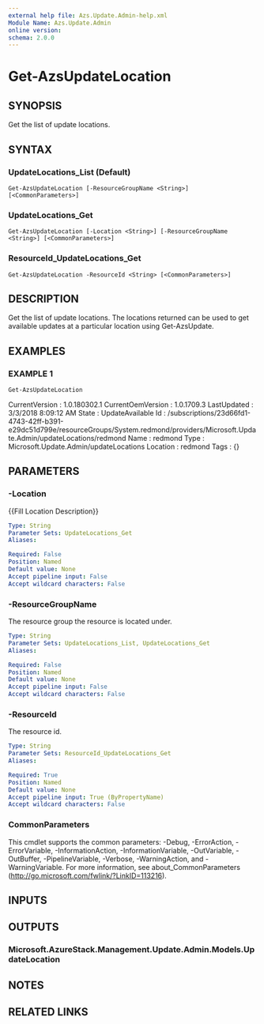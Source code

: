 ```yaml
---
external help file: Azs.Update.Admin-help.xml
Module Name: Azs.Update.Admin
online version: 
schema: 2.0.0
---
```


# Get-AzsUpdateLocation

## SYNOPSIS
Get the list of update locations.

## SYNTAX

### UpdateLocations_List (Default)
```
Get-AzsUpdateLocation [-ResourceGroupName <String>] [<CommonParameters>]
```

### UpdateLocations_Get
```
Get-AzsUpdateLocation [-Location <String>] [-ResourceGroupName <String>] [<CommonParameters>]
```

### ResourceId_UpdateLocations_Get
```
Get-AzsUpdateLocation -ResourceId <String> [<CommonParameters>]
```

## DESCRIPTION
Get the list of update locations. 
The locations returned can be used to get available updates at a particular location using Get-AzsUpdate.

## EXAMPLES

### EXAMPLE 1
```
Get-AzsUpdateLocation
```

CurrentVersion    : 1.0.180302.1
CurrentOemVersion : 1.0.1709.3
LastUpdated       : 3/3/2018 8:09:12 AM
State             : UpdateAvailable
Id                : /subscriptions/23d66fd1-4743-42ff-b391-e29dc51d799e/resourceGroups/System.redmond/providers/Microsoft.Update.Admin/updateLocations/redmond
Name              : redmond
Type              : Microsoft.Update.Admin/updateLocations
Location          : redmond
Tags              : {}

## PARAMETERS

### -Location
{{Fill Location Description}}

```yaml
Type: String
Parameter Sets: UpdateLocations_Get
Aliases: 

Required: False
Position: Named
Default value: None
Accept pipeline input: False
Accept wildcard characters: False
```

### -ResourceGroupName
The resource group the resource is located under.

```yaml
Type: String
Parameter Sets: UpdateLocations_List, UpdateLocations_Get
Aliases: 

Required: False
Position: Named
Default value: None
Accept pipeline input: False
Accept wildcard characters: False
```

### -ResourceId
The resource id.

```yaml
Type: String
Parameter Sets: ResourceId_UpdateLocations_Get
Aliases: 

Required: True
Position: Named
Default value: None
Accept pipeline input: True (ByPropertyName)
Accept wildcard characters: False
```

### CommonParameters
This cmdlet supports the common parameters: -Debug, -ErrorAction, -ErrorVariable, -InformationAction, -InformationVariable, -OutVariable, -OutBuffer, -PipelineVariable, -Verbose, -WarningAction, and -WarningVariable. For more information, see about_CommonParameters (http://go.microsoft.com/fwlink/?LinkID=113216).

## INPUTS

## OUTPUTS

### Microsoft.AzureStack.Management.Update.Admin.Models.UpdateLocation

## NOTES

## RELATED LINKS


